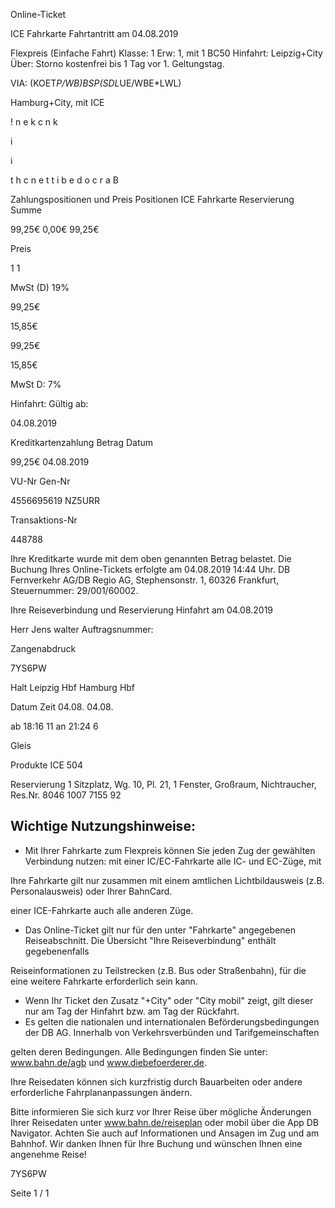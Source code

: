 Online-Ticket

ICE Fahrkarte
Fahrtantritt am 04.08.2019

Flexpreis (Einfache Fahrt)
Klasse:
1
Erw:
1, mit 1 BC50
Hinfahrt: Leipzig+City
Über:
Storno kostenfrei bis 1 Tag vor 1. Geltungstag.

VIA: (KOET*P/WB)*BSP*(SDL*UE/WBE*LWL)

 Hamburg+City, mit ICE

!
n
e
k
c
n
k

i

i

t
h
c
n
e
t
t
i
b
e
d
o
c
r
a
B

Zahlungspositionen und Preis
Positionen
ICE Fahrkarte
Reservierung
Summe

99,25€
0,00€
99,25€

Preis

1
1

MwSt (D) 19%

99,25€

15,85€

99,25€

15,85€

MwSt D: 7%

Hinfahrt:
Gültig ab:

04.08.2019

Kreditkartenzahlung
Betrag
Datum

99,25€
04.08.2019

VU-Nr
Gen-Nr

4556695619
NZ5URR

Transaktions-Nr

448788

Ihre Kreditkarte wurde mit dem oben genannten Betrag belastet. Die Buchung Ihres
Online-Tickets erfolgte am 04.08.2019 14:44 Uhr. DB Fernverkehr AG/DB Regio AG,
Stephensonstr. 1, 60326 Frankfurt, Steuernummer: 29/001/60002.

Ihre Reiseverbindung und Reservierung Hinfahrt am 04.08.2019

Herr  Jens walter
Auftragsnummer:

Zangenabdruck

7YS6PW

Halt
Leipzig Hbf
Hamburg Hbf

Datum Zeit
04.08.
04.08.

ab 18:16 11
an 21:24 6

Gleis

Produkte
ICE 504

Reservierung
1 Sitzplatz, Wg. 10, Pl. 21, 1 Fenster, Großraum,
Nichtraucher, Res.Nr. 8046 1007 7155 92

Wichtige Nutzungshinweise:
-
- Mit Ihrer Fahrkarte zum Flexpreis können Sie jeden Zug der gewählten Verbindung nutzen: mit einer IC/EC-Fahrkarte alle IC- und EC-Züge, mit

Ihre Fahrkarte gilt nur zusammen mit einem amtlichen Lichtbildausweis (z.B. Personalausweis) oder Ihrer BahnCard.

einer ICE-Fahrkarte auch alle anderen Züge.

- Das Online-Ticket gilt nur für den unter "Fahrkarte" angegebenen Reiseabschnitt. Die Übersicht "Ihre Reiseverbindung" enthält gegebenenfalls

Reiseinformationen zu Teilstrecken (z.B. Bus oder Straßenbahn), für die eine weitere Fahrkarte erforderlich sein kann.
- Wenn Ihr Ticket den Zusatz "+City" oder "City mobil" zeigt, gilt dieser nur am Tag der Hinfahrt bzw. am Tag der Rückfahrt.
- Es gelten die nationalen und internationalen Beförderungsbedingungen der DB AG. Innerhalb von Verkehrsverbünden und Tarifgemeinschaften

gelten deren Bedingungen. Alle Bedingungen finden Sie unter: www.bahn.de/agb und www.diebefoerderer.de.

Ihre Reisedaten können sich kurzfristig durch Bauarbeiten oder andere erforderliche Fahrplananpassungen ändern.

Bitte informieren Sie sich kurz vor Ihrer Reise über mögliche Änderungen Ihrer Reisedaten unter www.bahn.de/reiseplan oder mobil über die
App DB Navigator. Achten Sie auch auf Informationen und Ansagen im Zug und am Bahnhof. Wir danken Ihnen für Ihre Buchung und wünschen
Ihnen eine angenehme Reise!

7YS6PW

Seite 1 / 1

